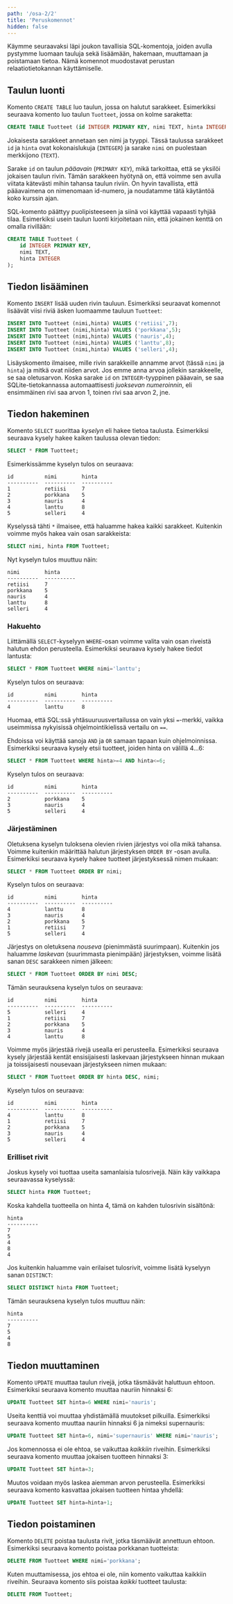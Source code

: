 ```yaml
---
path: '/osa-2/2'
title: 'Peruskomennot'
hidden: false
---
```


Käymme seuraavaksi läpi joukon tavallisia SQL-komentoja,
joiden avulla pystymme luomaan tauluja
sekä lisäämään, hakemaan, muuttamaan ja poistamaan tietoa.
Nämä komennot muodostavat perustan
relaatiotietokannan käyttämiselle.

## Taulun luonti

Komento `CREATE TABLE` luo taulun,
jossa on halutut sarakkeet.
Esimerkiksi seuraava komento luo taulun
`Tuotteet`, jossa on kolme saraketta:

```sql
CREATE TABLE Tuotteet (id INTEGER PRIMARY KEY, nimi TEXT, hinta INTEGER);
```

Jokaisesta sarakkeet annetaan sen nimi ja tyyppi.
Tässä taulussa sarakkeet `id` ja `hinta` ovat kokonaislukuja (`INTEGER`)
ja sarake `nimi` on puolestaan merkkijono (`TEXT`).

Sarake `id` on taulun _pääavain_ (`PRIMARY KEY`),
mikä tarkoittaa, että se yksilöi jokaisen taulun rivin.
Tämän sarakkeen hyötynä on,
että voimme sen avulla viitata kätevästi mihin tahansa taulun riviin.
On hyvin tavallista, että pääavaimena on nimenomaan id-numero,
ja noudatamme tätä käytäntöä koko kurssin ajan.

SQL-komento päättyy puolipisteeseen ja
siinä voi käyttää vapaasti tyhjää tilaa.
Esimerkiksi usein taulun luonti kirjoitetaan niin,
että jokainen kenttä on omalla rivillään:

```sql
CREATE TABLE Tuotteet (
    id INTEGER PRIMARY KEY,
    nimi TEXT,
    hinta INTEGER
);
```

## Tiedon lisääminen

Komento `INSERT` lisää uuden rivin tauluun.
Esimerkiksi seuraavat komennot lisäävät viisi riviä
äsken luomaamme tauluun `Tuotteet`:

```sql
INSERT INTO Tuotteet (nimi,hinta) VALUES ('retiisi',7);
INSERT INTO Tuotteet (nimi,hinta) VALUES ('porkkana',5);
INSERT INTO Tuotteet (nimi,hinta) VALUES ('nauris',4);
INSERT INTO Tuotteet (nimi,hinta) VALUES ('lanttu',8);
INSERT INTO Tuotteet (nimi,hinta) VALUES ('selleri',4);
```

Lisäyskomento ilmaisee,
mille rivin sarakkeille annamme arvot
(tässä `nimi` ja `hinta`)
ja mitkä ovat niiden arvot.
Jos emme anna arvoa jollekin sarakkeelle, se saa oletusarvon.
Koska sarake `id` on `INTEGER`-tyyppinen pääavain,
se saa SQLite-tietokannassa automaattisesti
_juoksevan numeroinnin_,
eli ensimmäinen rivi saa arvon 1, toinen rivi saa arvon 2, jne.

## Tiedon hakeminen

Komento `SELECT` suorittaa _kyselyn_ eli
hakee tietoa taulusta.
Esimerkiksi seuraava kysely hakee
kaiken taulussa olevan tiedon:

```sql
SELECT * FROM Tuotteet;
```

Esimerkissämme kyselyn tulos on seuraava:

```x
id          nimi        hinta     
----------  ----------  ----------
1           retiisi     7         
2           porkkana    5         
3           nauris      4         
4           lanttu      8         
5           selleri     4         
```

Kyselyssä tähti `*` ilmaisee,
että haluamme hakea kaikki sarakkeet.
Kuitenkin voimme myös hakea vain osan sarakkeista:

```sql
SELECT nimi, hinta FROM Tuotteet;
```

Nyt kyselyn tulos muuttuu näin:

```x
nimi        hinta     
----------  ----------
retiisi     7         
porkkana    5         
nauris      4         
lanttu      8         
selleri     4         
```

### Hakuehto

Liittämällä `SELECT`-kyselyyn `WHERE`-osan voimme
valita vain osan riveistä halutun ehdon perusteella.
Esimerkiksi seuraava kysely hakee tiedot lantusta:

```sql
SELECT * FROM Tuotteet WHERE nimi='lanttu';
```

Kyselyn tulos on seuraava:

```x
id          nimi        hinta     
----------  ----------  ----------
4           lanttu      8        
```

Huomaa, että SQL:ssä yhtäsuuruusvertailussa on vain yksi `=`-merkki,
vaikka useimmissa nykyisissä ohjelmointikielissä vertailu on `==`.

Ehdoissa voi käyttää sanoja `AND` ja `OR`
samaan tapaan kuin ohjelmoinnissa.
Esimerkiksi seuraava kysely etsii tuotteet,
joiden hinta on välillä 4...6:

```sql
SELECT * FROM Tuotteet WHERE hinta>=4 AND hinta<=6;
```

Kyselyn tulos on seuraava:

```x
id          nimi        hinta     
----------  ----------  ----------
2           porkkana    5         
3           nauris      4         
5           selleri     4         
```

### Järjestäminen

Oletuksena kyselyn tuloksena olevien rivien järjestys
voi olla mikä tahansa.
Voimme kuitenkin määrittää halutun
järjestyksen `ORDER BY` -osan avulla.
Esimerkiksi seuraava kysely hakee tuotteet
järjestyksessä nimen mukaan:

```sql
SELECT * FROM Tuotteet ORDER BY nimi;
```

Kyselyn tulos on seuraava:

```x
id          nimi        hinta     
----------  ----------  ----------
4           lanttu      8         
3           nauris      4         
2           porkkana    5         
1           retiisi     7         
5           selleri     4  
```

Järjestys on oletuksena _nouseva_ (pienimmästä suurimpaan).
Kuitenkin jos haluamme _laskevan_ (suurimmasta pienimpään)
järjestyksen, voimme lisätä sanan `DESC` sarakkeen nimen jälkeen:

```sql
SELECT * FROM Tuotteet ORDER BY nimi DESC;
```

Tämän seurauksena kyselyn tulos on seuraava:

```x
id          nimi        hinta     
----------  ----------  ----------
5           selleri     4  
1           retiisi     7         
2           porkkana    5         
3           nauris      4         
4           lanttu      8         
```

Voimme myös järjestää rivejä usealla eri perusteella.
Esimerkiksi seuraava kysely järjestää kentät ensisijaisesti
laskevaan järjestykseen hinnan mukaan ja
toissijaisesti nousevaan järjestykseen nimen mukaan:

```sql
SELECT * FROM Tuotteet ORDER BY hinta DESC, nimi;
```

Kyselyn tulos on seuraava:

```x
id          nimi        hinta     
----------  ----------  ----------
4           lanttu      8         
1           retiisi     7         
2           porkkana    5         
3           nauris      4         
5           selleri     4  
```

### Erilliset rivit

Joskus kysely voi tuottaa useita samanlaisia tulosrivejä.
Näin käy vaikkapa seuraavassa kyselyssä:

```sql
SELECT hinta FROM Tuotteet;
```

Koska kahdella tuotteella on hinta 4,
tämä on kahden tulosrivin sisältönä:

```x
hinta     
----------
7         
5         
4         
8         
4         
```

Jos kuitenkin haluamme vain erilaiset tulosrivit,
voimme lisätä kyselyyn sanan `DISTINCT`:

```sql
SELECT DISTINCT hinta FROM Tuotteet;
```

Tämän seurauksena kyselyn tulos muuttuu näin:

```x
hinta     
----------
7         
5         
4         
8         
```

## Tiedon muuttaminen

Komento `UPDATE` muuttaa taulun rivejä,
jotka täsmäävät haluttuun ehtoon.
Esimerkiksi seuraava komento muuttaa nauriin
hinnaksi 6:

```sql
UPDATE Tuotteet SET hinta=6 WHERE nimi='nauris';
```

Useita kenttiä voi muuttaa yhdistämällä muutokset pilkuilla.
Esimerkiksi seuraava komento muuttaa nauriin
hinnaksi 6 ja nimeksi supernauris:

```sql
UPDATE Tuotteet SET hinta=6, nimi='supernauris' WHERE nimi='nauris';
```

Jos komennossa ei ole ehtoa, se vaikuttaa _kaikkiin_ riveihin.
Esimerkiksi seuraava komento muuttaa jokaisen tuotteen hinnaksi 3:

```sql
UPDATE Tuotteet SET hinta=3;
```

Muutos voidaan myös laskea aiemman arvon perusteella.
Esimerkiksi seuraava komento kasvattaa jokaisen tuotteen hintaa
yhdellä:

```sql
UPDATE Tuotteet SET hinta=hinta+1;
```

## Tiedon poistaminen

Komento `DELETE` poistaa taulusta rivit, jotka täsmäävät
annettuun ehtoon.
Esimerkiksi seuraava komento poistaa porkkanan tuotteista:

```sql
DELETE FROM Tuotteet WHERE nimi='porkkana';
```

Kuten muuttamisessa, jos ehtoa ei ole,
niin komento vaikuttaa kaikkiin riveihin.
Seuraava komento siis poistaa _kaikki_
tuotteet taulusta:

```sql
DELETE FROM Tuotteet;
```
